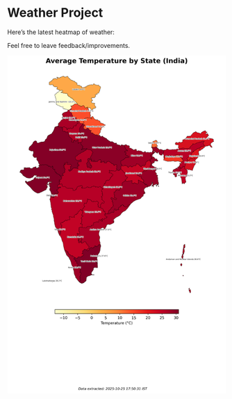 # Weather Project

Here’s the latest heatmap of weather:

Feel free to leave feedback/improvements.

![India Heatmap](docs/assets/india_heatmap.png?v=FCC091)
